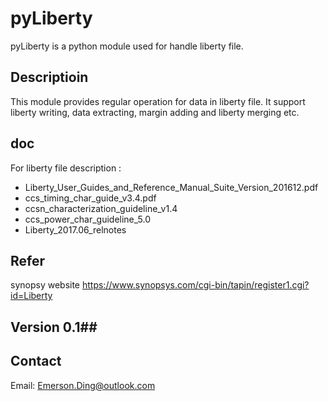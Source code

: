 # pyLiberty #
pyLiberty is a python module used for handle liberty file.

## Descriptioin ##
This module provides regular operation for data in liberty file.
It support liberty writing, data extracting, margin adding and liberty merging etc.

## doc ##
For liberty file description : 
- Liberty_User_Guides_and_Reference_Manual_Suite_Version_201612.pdf
- ccs_timing_char_guide_v3.4.pdf
- ccsn_characterization_guideline_v1.4
- ccs_power_char_guideline_5.0
- Liberty_2017.06_relnotes
## Refer ##
 synopsy website  <https://www.synopsys.com/cgi-bin/tapin/register1.cgi?id=Liberty>

## Version  0.1##

## Contact ##
Email: <Emerson.Ding@outlook.com>

